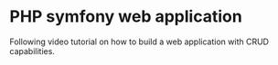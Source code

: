 # PHP symfony web application

Following video tutorial on how to build a web application with CRUD capabilities.
